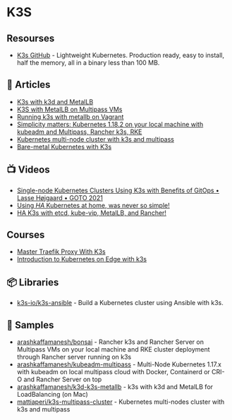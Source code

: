 # K3S

## Resourses
- [K3s GitHub](https://github.com/k3s-io/k3s) - Lightweight Kubernetes. Production ready, easy to install, half the memory, all in a binary less than 100 MB.

## 📕 Articles
- [K3s with k3d and MetalLB](https://blog.kubernauts.io/k3s-with-k3d-and-metallb-on-mac-923a3255c36e)
- [K3S with MetalLB on Multipass VMs](https://blog.kubernauts.io/k3s-with-metallb-on-multipass-vms-ac2b37298589)
- [Running k3s with metallb on Vagrant](https://medium.com/@toja/running-k3s-with-metallb-on-vagrant-bd9603a5113b)
- [Simplicity matters: Kubernetes 1.18.2 on your local machine with kubeadm and Multipass, Rancher k3s, RKE](https://blog.kubernauts.io/simplicity-matters-kubernetes-1-16-fffbf7e84944)
- [Kubernetes multi-node cluster with k3s and multipass](https://levelup.gitconnected.com/kubernetes-cluster-with-k3s-and-multipass-7532361affa3)
- [Bare-metal Kubernetes with K3s](https://blog.alexellis.io/bare-metal-kubernetes-with-k3s/)

## 📺 Videos
- [Single-node Kubernetes Clusters Using K3s with Benefits of GitOps • Lasse Højgaard • GOTO 2021](https://www.youtube.com/watch?v=ePyFJ7Hd57Q)
- [Using *HA* Kubernetes at home, was never so simple!](https://www.youtube.com/watch?v=UdjhFLV1yt8)
- [HA K3s with etcd, kube-vip, MetalLB, and Rancher!](https://www.youtube.com/watch?v=9PLw1xalcYA)


## Courses
- [Master Traefik Proxy With K3s](https://academy.traefik.io/courses/master-traefik-proxy-with-k3s)
- [Introduction to Kubernetes on Edge with k3s](https://training.linuxfoundation.org/training/introduction-to-kubernetes-on-edge-with-k3s-lfs156x/)
## 📦 Libraries
- [k3s-io/k3s-ansible](https://github.com/k3s-io/k3s-ansible) - Build a Kubernetes cluster using Ansible with k3s.

## 🚀 Samples

- [arashkaffamanesh/bonsai](https://github.com/arashkaffamanesh/bonsai) - Rancher k3s and Rancher Server on Multipass VMs on your local machine and RKE cluster deployment through Rancher server running on k3s
- [arashkaffamanesh/kubeadm-multipass](https://github.com/arashkaffamanesh/kubeadm-multipass) - Multi-Node Kubernetes 1.17.x with kubeadm on local multipass cloud with Docker, Containerd or CRI-O and Rancher Server on top
- [arashkaffamanesh/k3d-k3s-metallb](https://github.com/arashkaffamanesh/k3d-k3s-metallb) - k3s with k3d and MetalLB for LoadBalancing (on Mac)
- [mattiaperi/k3s-multipass-cluster](https://github.com/mattiaperi/k3s-multipass-cluster) - Kubernetes multi-nodes cluster with k3s and multipass

